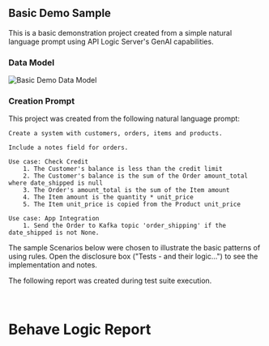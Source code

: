 ## Basic Demo Sample

This is a basic demonstration project created from a simple natural language prompt using API Logic Server's GenAI capabilities.

### Data Model

![Basic Demo Data Model](https://apilogicserver.github.io/Docs/images/basic_demo/basic_demo_data_model.jpeg)

### Creation Prompt

This project was created from the following natural language prompt:

```
Create a system with customers, orders, items and products.

Include a notes field for orders.

Use case: Check Credit    
    1. The Customer's balance is less than the credit limit
    2. The Customer's balance is the sum of the Order amount_total where date_shipped is null
    3. The Order's amount_total is the sum of the Item amount
    4. The Item amount is the quantity * unit_price
    5. The Item unit_price is copied from the Product unit_price

Use case: App Integration
    1. Send the Order to Kafka topic 'order_shipping' if the date_shipped is not None.
```

The sample Scenarios below were chosen to illustrate the basic patterns of using rules. Open the disclosure box ("Tests - and their logic...") to see the implementation and notes.

The following report was created during test suite execution.

&nbsp;

# Behave Logic Report
